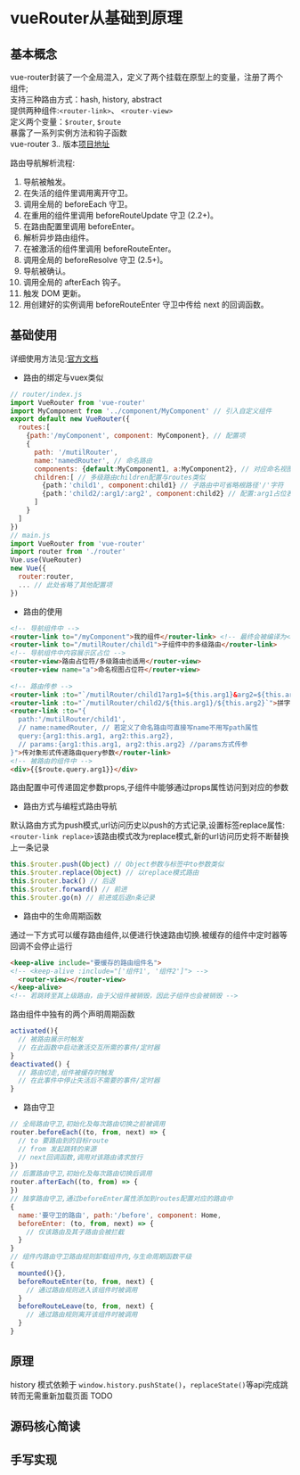 # vueRouter从基础到原理

## 基本概念

vue-router封装了一个全局混入，定义了两个挂载在原型上的变量，注册了两个组件;  
支持三种路由方式：hash, history, abstract  
提供两种组件:`<router-link>`、 `<router-view>`  
定义两个变量：`$router`, `$route`  
暴露了一系列实例方法和钩子函数  
vue-router 3.*.* 版本[项目地址](https://github.com/vuejs/vue-router)

路由导航解析流程:

1. 导航被触发。
2. 在失活的组件里调用离开守卫。
3. 调用全局的 beforeEach 守卫。
4. 在重用的组件里调用 beforeRouteUpdate 守卫 (2.2+)。
5. 在路由配置里调用 beforeEnter。
6. 解析异步路由组件。
7. 在被激活的组件里调用 beforeRouteEnter。
8. 调用全局的 beforeResolve 守卫 (2.5+)。
9. 导航被确认。
10. 调用全局的 afterEach 钩子。
11. 触发 DOM 更新。
12. 用创建好的实例调用 beforeRouteEnter 守卫中传给 next 的回调函数。

## 基础使用

详细使用方法见:[官方文档](https://router.vuejs.org/zh/)  

- 路由的绑定与vuex类似  

```js
// router/index.js  
import VueRouter from 'vue-router'  
import MyComponent from '../component/MyComponent' // 引入自定义组件  
export default new VueRouter({  
  routes:[  
    {path:'/myComponent', component: MyComponent}, // 配置项  
    {  
      path: '/mutilRouter',  
      name:'namedRouter', // 命名路由  
      components: {default:MyComponent1, a:MyComponent2}, // 对应命名视图  
      children:[ // 多级路由children配置与routes类似  
        {path：'child1', component:child1} // 子路由中可省略根路径'/'字符  
        {path：'child2/:arg1/:arg2', component:child2} // 配置:arg1占位表示params方式路由传参  
      ]  
    }  
  ]  
})  
// main.js  
import VueRouter from 'vue-router'  
import router from './router'  
Vue.use(VueRouter)  
new Vue({  
  router:router,  
  ... // 此处省略了其他配置项  
})  
```  

- 路由的使用  
  
```html  
<!-- 导航组件中 -->  
<router-link to="/myComponent">我的组件</router-link> <!-- 最终会被编译为<a>标签 -->  
<router-link to="/mutilRouter/child1">子组件中的多级路由</router-link>  
<!-- 导航组件中内容展示区占位 -->  
<router-view>路由占位符/多级路由也适用</router-view>  
<router-view name="a">命名视图占位符</router-view>  
  
<!-- 路由传参 -->  
<router-link :to="`/mutilRouter/child1?arg1=${this.arg1}&arg2=${this.arg2}`">拼字符串的形式传递路由query参数</router-link>  
<router-link :to="`/mutilRouter/child2/${this.arg1}/${this.arg2}`">拼字符串的形式传递路由params参数</router-link>  
<router-link :to="{  
  path:'/mutilRouter/child1',  
  // name:namedRouter, // 若定义了命名路由可直接写name不用写path属性  
  query:{arg1:this.arg1, arg2:this.arg2},  
  // params:{arg1:this.arg1, arg2:this.arg2} //params方式传参  
}">传对象形式传递路由query参数</router-link>  
<!-- 被路由的组件中 -->  
<div>{{$route.query.arg1}}</div>  
```  

路由配置中可传递固定参数props,子组件中能够通过props属性访问到对应的参数  
  
- 路由方式与编程式路由导航  
  
默认路由方式为push模式,url访问历史以push的方式记录,设置标签replace属性:`<router-link replace>`该路由模式改为replace模式,新的url访问历史将不断替换上一条记录  

```js
this.$router.push(Object) // Object参数与标签中to参数类似  
this.$router.replace(Object) // 以replace模式路由  
this.$router.back() // 后退  
this.$router.forward() // 前进  
this.$router.go(n) // 前进或后退n条记录  
```  
  
- 路由中的生命周期函数  
  
通过一下方式可以缓存路由组件,以便进行快速路由切换.被缓存的组件中定时器等回调不会停止运行  

```html  
<keep-alive include="要缓存的路由组件名">  
<!-- <keep-alive :include="['组件1', '组件2']"> -->  
  <router-view></router-view>  
</keep-alive>  
<!-- 若跳转至其上级路由，由于父组件被销毁，因此子组件也会被销毁 -->  
```  

路由组件中独有的两个声明周期函数  

```js
activated(){  
  // 被路由展示时触发  
  // 在此函数中启动激活交互所需的事件/定时器  
}  
deactivated() {  
  // 路由切走,组件被缓存时触发  
  // 在此事件中停止失活后不需要的事件/定时器  
}  
```  
  
- 路由守卫  
  
```js
// 全局路由守卫,初始化及每次路由切换之前被调用  
router.beforeEach((to, from, next) => {  
  // to 要路由到的目标route  
  // from 发起跳转的来源  
  // next回调函数,调用对该路由请求放行  
})  
// 后置路由守卫,初始化及每次路由切换后调用  
router.afterEach((to, from) => {  
})  
// 独享路由守卫,通过beforeEnter属性添加到routes配置对应的路由中  
{  
  name:'要守卫的路由', path:'/before', component: Home,  
  beforeEnter: (to, from, next) => {  
    // 仅该路由及其子路由会被拦截  
  }  
}  
// 组件内路由守卫路由规则卸载组件内,与生命周期函数平级  
{  
  mounted(){},  
  beforeRouteEnter(to, from, next) {  
    // 通过路由规则进入该组件时被调用  
  }  
  beforeRouteLeave(to, from, next) {  
    // 通过路由规则离开该组件时被调用  
  }  
}  
```

## 原理

history 模式依赖于 `window.history.pushState()`，`replaceState()`等api完成跳转而无需重新加载页面
TODO

## 源码核心简读

## 手写实现
